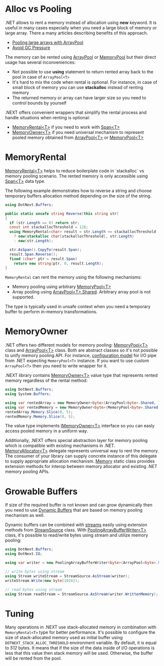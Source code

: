 Alloc vs Pooling
=====
.NET allows to rent a memory instead of allocation using **new** keyword. It is useful in many cases especially when you need a large block of memory or large array. There a many articles describing benefits of this approach.
* [Pooling large arrays with ArrayPool](https://adamsitnik.com/Array-Pool/)
* [Avoid GC Pressure](https://michaelscodingspot.com/avoid-gc-pressure/)

The memory can be rented using [ArrayPool](https://docs.microsoft.com/en-us/dotnet/api/system.buffers.arraypool-1) or [MemoryPool](https://docs.microsoft.com/en-us/dotnet/api/system.buffers.memorypool-1) but their direct usage has several inconveniences:
* Not possible to use **using** statement to return rented array back to the pool in case of `ArrayPool<T>`
* It's hard to mix the code when rental is optional. For instance, in case of small block of memory you can use **stackalloc** instead of renting memory
* The returned memory or array can have larger size so you need to control bounds by yourself

.NEXT offers convenient wrappers that simplify the rental process and handle situations when renting is optional:
* [MemoryRental&lt;T&gt;](xref:DotNext.Buffers.MemoryRental`1) if you need to work with [Span&lt;T&gt;](https://docs.microsoft.com/en-us/dotnet/api/system.span-1)
* [MemoryOwner&lt;T&gt;](xref:DotNext.Buffers.MemoryOwner`1) if you need universal mechanism to represent pooled memory obtained from [ArrayPool&lt;T&gt;](https://docs.microsoft.com/en-us/dotnet/api/system.buffers.arraypool-1) or [MemoryPool&lt;T&gt;](https://docs.microsoft.com/en-us/dotnet/api/system.buffers.memorypool-1)

# MemoryRental
[MemoryRental&lt;T&gt;](xref:DotNext.Buffers.MemoryRental`1) helps to reduce boilerplate code in `stackalloc` vs memory pooling scenario. The rented memory is only accessible using [Span&lt;T&gt;](https://docs.microsoft.com/en-us/dotnet/api/system.span-1) data type.

The following example demonstrates how to reverse a string and choose temporary buffers allocation method depending on the size of the string.
```csharp
using DotNext.Buffers;

public static unsafe string Reverse(this string str)
{
  if (str.Length == 0) return str;
  const int stackallocThreshold = 128;
  using MemoryRental<char> result = str.Length <= stackallocThreshold
    ? new(stackalloc char[stackallocThreshold], str.Length)
    : new(str.Length);

  str.AsSpan().CopyTo(result.Span);
  result.Span.Reverse();
  fixed (char* ptr = result.Span)
    return new string(ptr, 0, result.Length);
} 
```

`MemoryRental` can rent the memory using the following mechanisms:
* Memory pooling using arbitrary [MemoryPool&lt;T&gt;](https://docs.microsoft.com/en-us/dotnet/api/system.buffers.memorypool-1)
* Array pooling using [ArrayPool&lt;T&gt;.Shared](https://docs.microsoft.com/en-us/dotnet/api/system.buffers.arraypool-1.shared). Arbitrary array pool is not supported.

The type is typically used in unsafe context when you need a temporary buffer to perform in-memory transformations.

# MemoryOwner
.NET offers two different models for memory pooling: [MemoryPool&lt;T&gt;](https://docs.microsoft.com/en-us/dotnet/api/system.buffers.memorypool-1) class and [ArrayPool&lt;T&gt;](https://docs.microsoft.com/en-us/dotnet/api/system.buffers.arraypool-1) class. Both are abstract classes so it's not possible to unify memory pooling API. For instance, [configuration model](https://docs.microsoft.com/en-us/dotnet/api/system.io.pipes.pipeoptions) for I/O pipe from .NET expecting `MemoryPool<T>` instance. If you want to use custom `ArrayPool<T>` then you need to write wrapper for it.

.NEXT library contains [MemoryOwner&lt;T&gt;](xref:DotNext.Buffers.MemoryOwner`1) value type that represents rented memory regardless of the rental method:
```csharp
using DotNext.Buffers;
using System.Buffers;

using var rentedArray = new MemoryOwner<byte>(ArrayPool<byte>.Shared, 10);
using var rentedMemory = new MemoryOwner<byte>(MemoryPool<byte>.Shared, 10);
rentedArray.Memory.Slice(0, 5);
rentedMemory.Memory.Slice(0, 5);
```
The value type implements [IMemoryOwner&lt;T&gt;](https://docs.microsoft.com/en-us/dotnet/api/system.buffers.imemoryowner-1) interface so you can easly access pooled memory in a uniform way.

Additionally, .NEXT offers special abstraction layer for memory pooling which is compatible with existing mechanisms in .NET. [MemoryAllocator&lt;T&gt;](xref:DotNext.Buffers.MemoryAllocator`1) delegate represents universal way to rent the memory. The consumer of your library can supply concrete instance of this delegate to supply appropriate allocation mechanism. [Memory](xref:DotNext.Buffers.Memory) static class provides extension methods for interop between memory allocator and existing .NET memory pooling APIs.

# Growable Buffers
If size of the required buffer is not known and can grow dynamically then you need to use [Dynamic Buffers](./buffers.md) that are based on memory pooling mechanism as well.

Dynamic buffers can be combined with [streams](https://docs.microsoft.com/en-us/dotnet/api/system.io.stream) easily using extension methods from [StreamSource](xref:DotNext.IO.StreamSource) class. With [PoolingArrayBufferWriter&lt;T&gt;](xref:DotNext.Buffers.PoolingArrayBufferWriter`1) class, it's possible to read/write bytes using stream and utilize memory pooling:
```csharp
using DotNext.Buffers;
using DotNext.IO;

using var writer = new PoolingArrayBufferWriter<byte>(ArrayPool<byte>.Shared);

// write bytes using stream
using Stream writeStream = StreamSource.AsStream(writer);
writeStream.Write(new byte[1024]);

// read bytes using stream
using Stream readStream = StreamSource.AsStream(writer.WrittenMemory);
```

# Tuning
Many operations in .NEXT use stack-allocated memory in combination with `MemoryRental<T>` type for better performance. It's possible to configure the size of stack-allocated memory used as initial buffer using `DOTNEXT_STACK_ALLOC_THRESHOLD` environment variable. By default, it is equal to _512_ bytes. It means that if the size of the data inside of I/O operations is less that this value then stack memory will be used. Otherwise, the buffer will be rented from the pool.